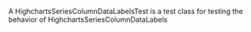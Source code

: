 A HighchartsSeriesColumnDataLabelsTest is a test class for testing the behavior of HighchartsSeriesColumnDataLabels